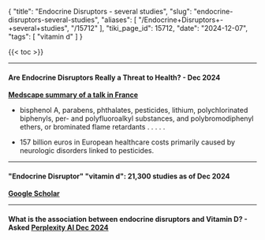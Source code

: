 {
    "title": "Endocrine Disruptors - several studies",
    "slug": "endocrine-disruptors-several-studies",
    "aliases": [
        "/Endocrine+Disruptors+-+several+studies",
        "/15712"
    ],
    "tiki_page_id": 15712,
    "date": "2024-12-07",
    "tags": [
        "vitamin d"
    ]
}


{{< toc >}}

---

#### Are Endocrine Disruptors Really a Threat to Health? - Dec 2024

 **[Medscape summary of a talk in France](https://www.medscape.com/viewarticle/are-endocrine-disruptors-really-threat-health-2024a1000mf4%20%20)**  

* bisphenol A, parabens, phthalates, pesticides, lithium, polychlorinated biphenyls, per- and polyfluoroalkyl substances, and polybromodiphenyl ethers, or brominated flame retardants . . . . .

* 157 billion euros in European healthcare costs primarily caused by neurologic disorders linked to pesticides. 

---

#### "Endocrine Disruptor" "vitamin d": 21,300 studies as of Dec 2024

 **[Google Scholar](https://scholar.google.com/scholar?q=endocrine+disruptor+%22vitamin+d%22&hl=en&as_sdt=0,48%20)** 

---

#### What is the association between endocrine disruptors and Vitamin D? - Asked [Perplexity AI Dec 2024](https://www.perplexity.ai/search/what-is-the-association-betwee-xO_HlMlPQ.G8mF2A0ZpkTA)